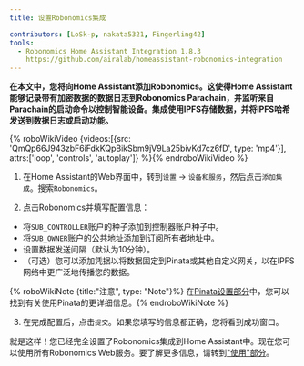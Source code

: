 ```yaml
---
title: 设置Robonomics集成

contributors: [LoSk-p, nakata5321, Fingerling42]
tools:
  - Robonomics Home Assistant Integration 1.8.3
    https://github.com/airalab/homeassistant-robonomics-integration
---
```


**在本文中，您将向Home Assistant添加Robonomics。这使得Home Assistant能够记录带有加密数据的数据日志到Robonomics Parachain，并监听来自Parachain的启动命令以控制智能设备。集成使用IPFS存储数据，并将IPFS哈希发送到数据日志或启动功能。**

{% roboWikiVideo {videos:[{src: 'QmQp66J943zbF6iFdkKQpBikSbm9jV9La25bivKd7cz6fD', type: 'mp4'}], attrs:['loop', 'controls', 'autoplay']} %}{% endroboWikiVideo %}

1. 在Home Assistant的Web界面中，转到`设置` -> `设备和服务`，然后点击`添加集成`。搜索`Robonomics`。

2. 点击Robonomics并填写配置信息：

- 将`SUB_CONTROLLER`账户的种子添加到控制器账户种子中。
- 将`SUB_OWNER`账户的公共地址添加到订阅所有者地址中。
- 设置数据发送间隔（默认为10分钟）。
- （可选）您可以添加凭据以将数据固定到Pinata或其他自定义网关，以在IPFS网络中更广泛地传播您的数据。

{% roboWikiNote {title:"注意", type: "Note"}%} 在[Pinata设置部分](/docs/pinata-setup)中，您可以找到有关使用Pinata的更详细信息。{% endroboWikiNote %}

3. 在完成配置后，点击`提交`。如果您填写的信息都正确，您将看到成功窗口。

就是这样！您已经完全设置了Robonomics集成到Home Assistant中。现在您可以使用所有Robonomics Web服务。要了解更多信息，请转到["使用"部分](/docs/add-user)。